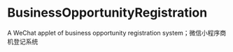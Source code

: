 # BusinessOpportunityRegistration
A WeChat applet of business opportunity registration system；微信小程序商机登记系统
